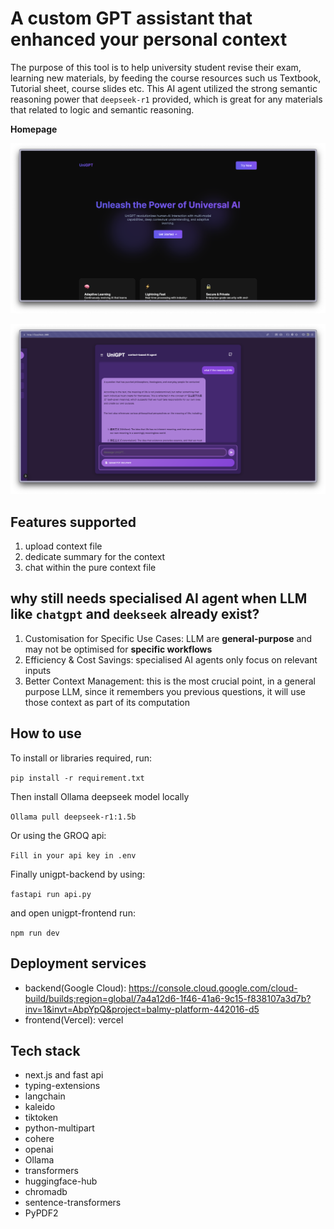 # A custom GPT assistant that enhanced your personal context

The purpose of this tool is to help university student revise their exam, 
learning new materials, by feeding the course resources such us Textbook, Tutorial sheet, course slides etc.
This AI agent utilized the strong semantic reasoning power that `deepseek-r1` provided,
which is great for any materials that related to logic and semantic reasoning.

**Homepage**

![](media/landing.png)

![](media/chat.png)

## Features supported

1. upload context file
2. dedicate summary for the context
3. chat within the pure context file

## why still needs specialised AI agent when LLM like `chatgpt` and `deekseek` already exist?

1. Customisation for Specific Use Cases: LLM are **general-purpose** and may not be optimised for **specific workflows**
2. Efficiency & Cost Savings: specialised AI agents only focus on relevant inputs
3. Better Context Management: this is the most crucial point, in a general purpose LLM, since it remembers you previous questions, it will use those context as part of its computation

## How to use

To install or libraries required, run:

`pip install -r requirement.txt`

Then install Ollama deepseek model locally

`Ollama pull deepseek-r1:1.5b`

Or using the GROQ api:

`Fill in your api key in .env`

Finally unigpt-backend by using:

`fastapi run api.py`

and open unigpt-frontend run:

`npm run dev`

## Deployment services

- backend(Google Cloud): https://console.cloud.google.com/cloud-build/builds;region=global/7a4a12d6-1f46-41a6-9c15-f838107a3d7b?inv=1&invt=AbpYpQ&project=balmy-platform-442016-d5
- frontend(Vercel): vercel

## Tech stack

- next.js and fast api
- typing-extensions
- langchain
- kaleido
- tiktoken
- python-multipart
- cohere
- openai
- Ollama
- transformers
- huggingface-hub
- chromadb
- sentence-transformers
- PyPDF2